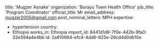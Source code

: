 title: 'Mugzer Asnake'
organization: 'Burayu Town Health Office'
job_title: 'Program Coordinator'
official_title: Mr
email_address: mugzer2005@gmail.com
post_nominal_letters: MPH
expertise:
  - hypertension
country:
  - Ethiopia
works_in: Ethiopia
import_id: 8441d1d6-7f0e-442b-9fa0-32e594a4e4bb
id: 2a810664-efc4-4dd6-825e-26cd4d0db10e
